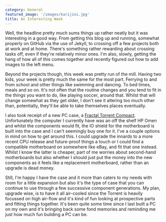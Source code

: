 ```yaml
---
category: General
featured_image: '/images/karijini.jpg'
title: An Interesting Week
---
```

Well, the headline pretty much sums things up rather neatly but it was interesting in a good way. From getting this blog up and running, somewhat properly on GitHub via the use of Jekyll, to crossing off a few projects both at work and at home. There's something rather rewarding about crossing tasks off, even if they're relatively minor ones. I'm also, slowly, getting the hang of how all of this comes together and recently figured out how to add images to the left menu.

Beyond the projects though, this week was pretty run of the mill. Having two kids, your week is pretty much the same for the most part. Ferrying to and from school and other things like swimming and dancing. To bed times, meals and so on. It's not often that the routine changes and you tend to fit in the things you want to do, like playing soccer, around that. Whilst that will change somewhat as they get older, I don't see it altering too much other than, potentially, they'll be able to take themselves places eventually.

I also took receipt of a new PC case, a [Fractal Torrent Compact](https://www.fractal-design.com/products/cases/torrent/torrent-compact/black-tg-dark-tint/). Unfortunately the computer I currently have was an off the shelf HP Omen and whilst the components would fit, the IO shield for the motherboard is built into the case and I can't seemingly buy one for it. I've a couple options in mind on how to get around this. I could upgrade the innards to a more recent CPU release and future-proof things a touch or I could find a compatible motherboard on somewhere like eBay, and fit that one instead. Whilst I know the latter is cheaper, part of me worries about second-hand motherboards but also whether I should just put the money into the new components as it feels like a replacement motherboard, rather than an upgrade is dead money.

Still, I'm happy I have the case and it more than caters to my needs with room for a little expansion but also it's the type of case that you can continue to use through a few successive component generations. My plan, upgrade wise, is to have it all air-cooled since the Torrent is heavily focussed on high air-flow and it's kind of fun looking at prospective parts and fitting things together. It's been quite some time since I last built a PC on my own and it's bringing back some fond memories and reminding me just how much fun building a PC can be.
